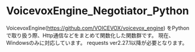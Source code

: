 # VoicevoxEngine_Negotiator_Python
VoicevoxEngine(https://github.com/VOICEVOX/voicevox_engine)
をPythonで取り扱う際、Http通信などをまとめて関数化した関数群です。
現在、Windowsのみに対応しています。
requests ver2.27.1以降が必要となります。

